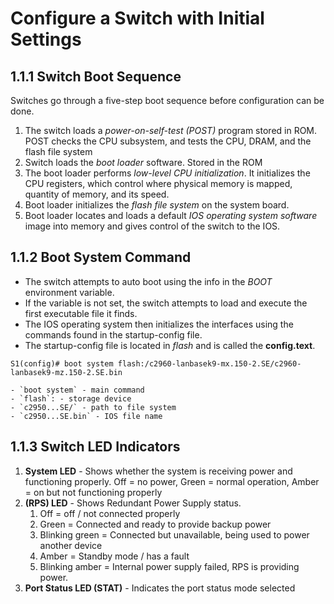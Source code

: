 # Configure a Switch with Initial Settings
## 1.1.1 Switch Boot Sequence
Switches go through a five-step boot sequence before configuration can be done.
1. The switch loads a *power-on-self-test (POST)* program stored in ROM. POST checks the CPU subsystem, and tests the CPU, DRAM, and the flash file system
2. Switch loads the *boot loader*  software. Stored in the ROM
3. The boot loader performs *low-level CPU initialization*. It initializes the CPU registers, which control where physical memory is mapped, quantity of memory, and its speed.
4. Boot loader initializes the *flash file system*  on the system board.
5. Boot loader locates and loads a default *IOS operating system software*  image into memory and gives control of the switch to the IOS.
## 1.1.2 Boot System Command
- The switch attempts to auto boot using the info in the *BOOT* environment variable.
- If the variable is not set, the switch attempts to load and execute the first executable file it finds.
- The IOS operating system then initializes the interfaces using the commands found in the startup-config file.
- The startup-config file is located in *flash*  and is called the **config.text**.
```Shell
S1(config)# boot system flash:/c2960-lanbasek9-mx.150-2.SE/c2960-lanbasek9-mz.150-2.SE.bin
```
	- `boot system` - main command
	- `flash`: - storage device
	- `c2950...SE/` - path to file system
	- `c2950...SE.bin` - IOS file name

## 1.1.3 Switch LED Indicators
1. **System LED** - Shows whether the system is receiving power and functioning properly. Off = no power, Green = normal operation, Amber = on but not functioning properly
2. **(RPS) LED** - Shows  Redundant Power Supply status.
	1. Off = off / not connected properly
	2. Green = Connected and ready to provide backup power
	3. Blinking green = Connected but unavailable, being used to power another device
	4. Amber = Standby mode  / has a fault
	5. Blinking amber = Internal power supply failed, RPS is providing power.
3. **Port Status LED (STAT)** - Indicates the port status mode selected